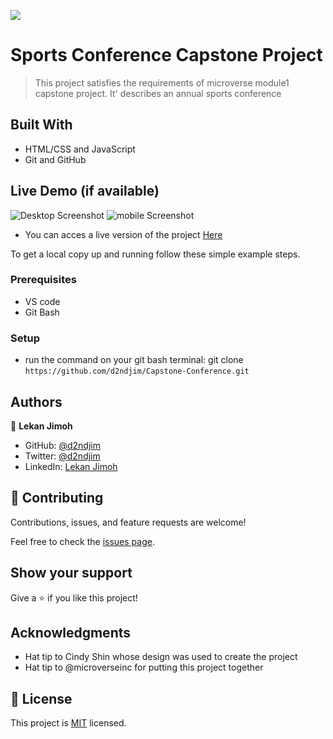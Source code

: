 ![](https://img.shields.io/badge/Microverse-blueviolet)

# Sports Conference Capstone Project

> This project satisfies the requirements of microverse module1 capstone project. It' describes an annual sports conference


## Built With

- HTML/CSS and JavaScript
- Git and GitHub

## Live Demo (if available)
<img src="Desktop.png" alt="Desktop Screenshot">
<img src="mobile.png" alt="mobile Screenshot">

- You can acces a live version of the project [Here](https://d2ndjim.github.io/Capstone-Conference/)

To get a local copy up and running follow these simple example steps.

### Prerequisites
- VS code
- Git Bash
### Setup
- run the command on your git bash terminal: git clone `https://github.com/d2ndjim/Capstone-Conference.git`
## Authors

👤 **Lekan Jimoh**

- GitHub: [@d2ndjim](https://github.com/d2ndjim)
- Twitter: [@d2ndjim](https://twitter.com/d2ndjim_)
- LinkedIn: [Lekan Jimoh](https://linkedin.com/in/lekanj)
## 🤝 Contributing
Contributions, issues, and feature requests are welcome!

Feel free to check the [issues page](../../issues/).

## Show your support

Give a ⭐️ if you like this project!

## Acknowledgments

- Hat tip to Cindy Shin whose design was used to create the project
- Hat tip to @microverseinc for putting this project together
## 📝 License

This project is [MIT](./MIT.md) licensed.
